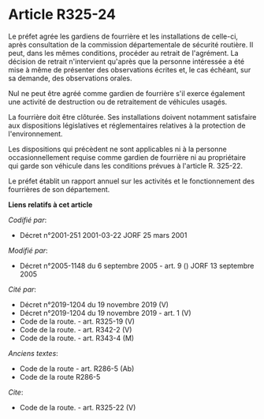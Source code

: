 # Article R325-24

Le préfet agrée les gardiens de fourrière et les installations de celle-ci, après consultation de la commission
départementale de sécurité routière. Il peut, dans les mêmes conditions, procéder au retrait de l'agrément. La décision de
retrait n'intervient qu'après que la personne intéressée a été mise à même de présenter des observations écrites et, le cas
échéant, sur sa demande, des observations orales. 

Nul ne peut être agréé comme gardien de fourrière s'il exerce également une activité de destruction ou de retraitement de
véhicules usagés. 

La fourrière doit être clôturée. Ses installations doivent notamment satisfaire aux dispositions législatives et
réglementaires relatives à la protection de l'environnement. 

Les dispositions qui précèdent ne sont applicables ni à la personne occasionnellement requise comme gardien de fourrière ni
au propriétaire qui garde son véhicule dans les conditions prévues à l'article R. 325-22. 

Le préfet établit un rapport annuel sur les activités et le fonctionnement des fourrières de son département.

**Liens relatifs à cet article**

_Codifié par_:

  - Décret n°2001-251 2001-03-22 JORF 25 mars 2001

_Modifié par_:

  - Décret n°2005-1148 du 6 septembre 2005 - art. 9 () JORF 13 septembre 2005

_Cité par_:

  - Décret n°2019-1204 du 19 novembre 2019 (V)
  - Décret n°2019-1204 du 19 novembre 2019 - art. 1 (V)
  - Code de la route. - art. R325-19 (V)
  - Code de la route. - art. R342-2 (V)
  - Code de la route. - art. R343-4 (M)

_Anciens textes_:

  - Code de la route - art. R286-5 (Ab)
  - Code de la route R286-5

_Cite_:

  - Code de la route. - art. R325-22 (V)
